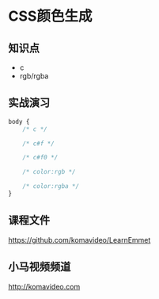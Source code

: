 CSS颜色生成
===========

## 知识点

* c
* rgb/rgba

## 实战演习

~~~css
body {
    /* c */

    /* c#f */

    /* c#f0 */

    /* color:rgb */

    /* color:rgba */
}
~~~

## 课程文件

https://github.com/komavideo/LearnEmmet

## 小马视频频道

http://komavideo.com
